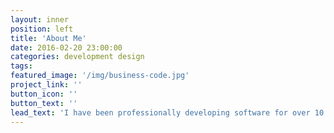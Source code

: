 ```yaml
---
layout: inner
position: left
title: 'About Me'
date: 2016-02-20 23:00:00
categories: development design
tags:
featured_image: '/img/business-code.jpg'
project_link: ''
button_icon: ''
button_text: ''
lead_text: 'I have been professionally developing software for over 10 years. I am employed at a Fortune 100 company doing website and database development and workflow automation. I earned my degree in Web Design and Development in 2011. I am a proud husband and father of two boys, when I am not spending quality time with my family, I am exploring new technologies. Developing is my passion, I take pride in providing quality product with a personal touch.'
---
```

